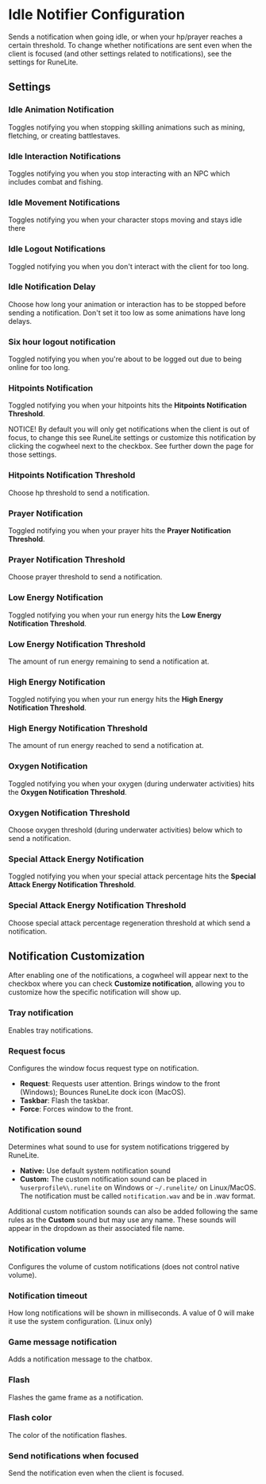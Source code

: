# Idle Notifier Configuration

Sends a notification when going idle, or when your hp/prayer reaches a certain threshold. To change whether notifications are sent even when the client is focused (and other settings related to notifications), see the settings for RuneLite.

## Settings

### Idle Animation Notification

Toggles notifying you when stopping skilling animations such as mining, fletching, or creating battlestaves.

### Idle Interaction Notifications

Toggles notifying you when you stop interacting with an NPC which includes combat and fishing.

### Idle Movement Notifications

Toggles notifying you when your character stops moving and stays idle there

### Idle Logout Notifications

Toggled notifying you when you don't interact with the client for too long.

### Idle Notification Delay

Choose how long your animation or interaction has to be stopped before sending a notification. Don't set it too low as some animations have long delays.

### Six hour logout notification

Toggled notifying you when you're about to be logged out due to being online for too long.

### Hitpoints Notification

Toggled notifying you when your hitpoints hits the **Hitpoints Notification Threshold**.

NOTICE! By default you will only get notifications when the client is out of focus, to change this see RuneLite settings or customize this notification by clicking the cogwheel next to the checkbox. See further down the page for those settings.

### Hitpoints Notification Threshold

Choose hp threshold to send a notification.

### Prayer Notification

Toggled notifying you when your prayer hits the **Prayer Notification Threshold**.

### Prayer Notification Threshold

Choose prayer threshold to send a notification.

### Low Energy Notification

Toggled notifying you when your run energy hits the **Low Energy Notification Threshold**.

### Low Energy Notification Threshold

The amount of run energy remaining to send a notification at.

### High Energy Notification

Toggled notifying you when your run energy hits the **High Energy Notification Threshold**.

### High Energy Notification Threshold

The amount of run energy reached to send a notification at.

### Oxygen Notification

Toggled notifying you when your oxygen (during underwater activities) hits the **Oxygen Notification Threshold**.

### Oxygen Notification Threshold

Choose oxygen threshold (during underwater activities) below which to send a notification.

### Special Attack Energy Notification

Toggled notifying you when your special attack percentage hits the **Special Attack Energy Notification Threshold**.

### Special Attack Energy Notification Threshold

Choose special attack percentage regeneration threshold at which send a notification.

## Notification Customization

After enabling one of the notifications, a cogwheel will appear next to the checkbox where you can check **Customize notification**, allowing you to customize how the specific notification will show up.

### Tray notification

Enables tray notifications.

### Request focus

Configures the window focus request type on notification.

 - **Request**: Requests user attention. Brings window to the front (Windows); Bounces RuneLite dock icon (MacOS).
 - **Taskbar**: Flash the taskbar.
 - **Force**: Forces window to the front.

### Notification sound

Determines what sound to use for system notifications triggered by RuneLite.

* **Native:** Use default system notification sound
* **Custom:** The custom notification sound can be placed in `%userprofile%\.runelite` on Windows or `~/.runelite/` on Linux/MacOS. The notification must be called `notification.wav` and be in .wav format.

Additional custom notification sounds can also be added following the same rules as the **Custom** sound but may use any name. These sounds will appear in the dropdown as their associated file name.


### Notification volume

Configures the volume of custom notifications (does not control native volume).

### Notification timeout

How long notifications will be shown in milliseconds. A value of 0 will make it use the system configuration. (Linux only)

### Game message notification

Adds a notification message to the chatbox.

### Flash

Flashes the game frame as a notification.

### Flash color

The color of the notification flashes.

### Send notifications when focused

Send the notification even when the client is focused.
